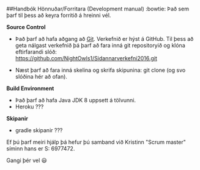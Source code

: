 ﻿##Handbók Hönnuðar/Forritara (Development manual) :bowtie:
Það sem þarf til þess að keyra forritið á hreinni vél.

**Source Control**

 * Það þarf að hafa aðgang að [Git](www.github.com). Verkefnið er hýst á GitHub. 
   Til þess að geta nálgast verkefnið þá þarf að fara 
   inná git repositoryið og klóna eftirfarandi slóð:
   https://github.com/NightOwls1/Sidannarverkefni2016.git

 * Næst þarf að fara inná skelina og skrifa skipunina: 
   git clone (og svo slóðina hér að ofan).



**Build Environment**

 * Það þarf að hafa Java JDK 8 uppsett á tölvunni.
 * Heroku ???

**Skipanir**

 * gradle skipanir ???



Ef þú þarf meiri hjálp þá hefur þú samband við Kristinn "Scrum master" 
síminn hans er S: 6977472.


Gangi þér vel :smiley:

